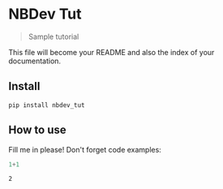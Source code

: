 # NBDev Tut
> Sample tutorial


This file will become your README and also the index of your documentation.

## Install

`pip install nbdev_tut`

## How to use

Fill me in please! Don't forget code examples:

```python
1+1
```




    2


